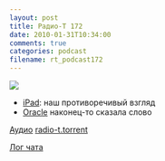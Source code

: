 ```yaml
---
layout: post
title: Радио-Т 172
date: 2010-01-31T10:34:00
comments: true
categories: podcast
filename: rt_podcast172
---
```

![](https://radio-t.com/images/radio-t/rt172.jpg)

- [iPad](http://www.engadget.com/2010/01/29/apple-ipad-the-definitive-guide-so-far/): наш противоречивый взгляд
- [Oracle](http://www.opennet.ru/opennews/art.shtml?num=25190) наконец-то сказала слово

[Аудио](http://archive.rucast.net/radio-t/media/rt_podcast172.mp3)
[radio-t.torrent](http://www.radio-t.com/torrents/rt_podcast172.mp3.torrent)

[Лог чата](http://chat.radio-t.com/logs/radio-t-172.html)
<audio src="http://archive.rucast.net/radio-t/media/rt_podcast172.mp3" preload="none"></audio>
